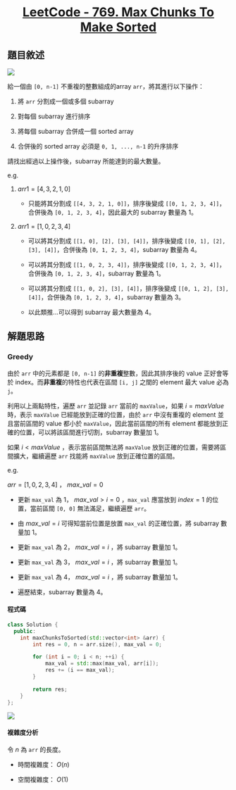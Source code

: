 # <center> [LeetCode - 769. Max Chunks To Make Sorted](https://leetcode.com/problems/max-chunks-to-make-sorted/description/) </center>

## 題目敘述

[![](https://i.imgur.com/qROfqdp.png)](https://i.imgur.com/qROfqdp.png)

給一個由 `[0, n-1]` 不重複的整數組成的array `arr`，將其進行以下操作：

1. 將 `arr` 分割成一個或多個 subarray

2. 對每個 subarray 進行排序

3. 將每個 subarray 合併成一個 sorted array

4. 合併後的 sorted array 必須是 `0, 1, ..., n-1` 的升序排序

請找出經過以上操作後，subarray 所能達到的最大數量。

e.g.

1. $arr1 = [4, 3, 2, 1, 0]$

    - 只能將其分割成 `[[4, 3, 2, 1, 0]]`，排序後變成 `[[0, 1, 2, 3, 4]]`，合併後為 `[0, 1, 2, 3, 4]`，因此最大的 subarray 數量為 1。

2. $arr1 = [1, 0, 2, 3, 4]$

   - 可以將其分割成 `[[1, 0], [2], [3], [4]]`，排序後變成 `[[0, 1], [2], [3], [4]]`，合併後為 `[0, 1, 2, 3, 4]`，subarray 數量為 4。

   - 可以將其分割成 `[[1, 0, 2, 3, 4]]`，排序後變成 `[[0, 1, 2, 3, 4]]`，合併後為 `[0, 1, 2, 3, 4]`，subarray 數量為 1。

   - 可以將其分割成 `[[1, 0, 2], [3], [4]]`，排序後變成 `[[0, 1, 2], [3], [4]]`，合併後為 `[0, 1, 2, 3, 4]`，subarray 數量為 3。

   - 以此類推...可以得到 subarray 最大數量為 4。

## 解題思路

### Greedy

由於 `arr` 中的元素都是 `[0, n-1]` 的**非重複**整數，因此其排序後的 value 正好會等於 index。而**非重複**的特性也代表在區間 `[i, j]` 之間的 element 最大 value 必為 `j`。

利用以上兩點特性，遍歷 `arr` 並記錄 `arr` 當前的 `maxValue`，如果 $i = maxValue$ 時，表示 `maxValue` 已經能放到正確的位置，由於 `arr` 中沒有重複的 element 並且當前區間的 value 都小於 `maxValue`，因此當前區間的所有 element 都能放到正確的位置，可以將該區間進行切割，subarray 數量加 1。

如果 $i < maxValue$ ，表示當前區間無法將 `maxValue` 放到正確的位置，需要將區間擴大，繼續遍歷 `arr` 找能將 `maxValue` 放到正確位置的區間。

e.g.

$arr = [1, 0, 2, 3, 4]$ ， $max\_val = 0$

- 更新 `max_val` 為 1， $max\_val > i = 0$ ，`max_val` 應當放到 $index = 1$ 的位置，當前區間 `[0, 0]` 無法滿足，繼續遍歷 `arr`。

- 由 $max\_val = i$ 可得知當前位置是放置 `max_val` 的正確位置，將 subarray 數量加 1。

- 更新 `max_val` 為 2， $max\_val = i$ ，將 subarray 數量加 1。

- 更新 `max_val` 為 3， $max\_val = i$ ，將 subarray 數量加 1。

- 更新 `max_val` 為 4， $max\_val = i$ ，將 subarray 數量加 1。

- 遍歷結束，subarray 數量為 4。

#### 程式碼

```cpp {.line-numbers}
class Solution {
  public:
    int maxChunksToSorted(std::vector<int> &arr) {
        int res = 0, n = arr.size(), max_val = 0;

        for (int i = 0; i < n; ++i) {
            max_val = std::max(max_val, arr[i]);
            res += (i == max_val);
        }

        return res;
    }
};
```

[![](https://i.imgur.com/Ggapjio.png)](https://i.imgur.com/Ggapjio.png)

#### 複雜度分析

令 $n$ 為 `arr` 的長度。

- 時間複雜度： $O(n)$

- 空間複雜度： $O(1)$
